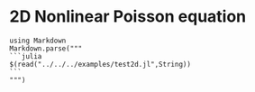 # 2D Nonlinear Poisson equation
````@eval
using Markdown
Markdown.parse("""
```julia
$(read("../../../examples/test2d.jl",String))
```
""")
````

